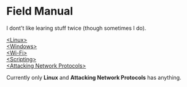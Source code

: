 # Field Manual
I dont't like learing stuff twice (though sometimes I do).

<a href="Linux/Linux.md" title=Linux>\<Linux\><br /></a>
<a href="#Windows">\<Windows\><br /></a>
<a href="#Wi-Fi">\<Wi-Fi\><br /></a>
<a href="#Scripting">\<Scripting\><br /></a>
<a href="ANP.md" title="Attacking Network Protocols">\<Attacking Network Protocols\><br /></a>

Currently only **Linux** and **Attacking Network Protocols** has anything.

